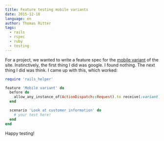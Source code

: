 ```yaml
---
title: Feature testing mobile variants
date: 2015-12-18
language: en
author: Thomas Ritter
tags:
  - rails
  - rspec
  - ruby
  - testing
---
```


For a project, we wanted to write a feature spec for the [mobile variant](http://guides.rubyonrails.org/4_1_release_notes.html#action-pack-variants) of the site. Instinctively, the first thing I did was google. I found nothing. The next thing I did was think. I came up with this, which worked:

```ruby
require 'rails_helper'

feature 'Mobile variant' do
  before do
    allow_any_instance_of(ActionDispatch::Request).to receive(:variant).and_return([:mobile])
  end

  scenario 'Look at customer information' do
    # your test here!
  end
end
```

Happy testing!
